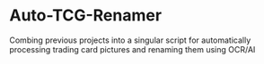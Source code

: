 # Auto-TCG-Renamer
Combing previous projects into a singular script for automatically processing trading card pictures and renaming them using OCR/AI
